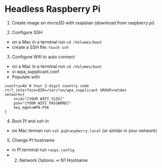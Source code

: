# Headless Raspberry Pi

1. Create image on microSD with raspbian (download from raspberry pi)

2. Configure SSH
* on a Mac in a terminal run `cd /Volumes/boot`
* create a SSH file: `touch ssh`

3. Configure Wifi to auto connect
* on a Mac in a terminal run `cd /Volumes/boot`
* vi wpa_supplicant.conf
* Populate with
```
country=AU # Your 2-digit country code
ctrl_interface=DIR=/var/run/wpa_supplicant GROUP=netdev
network={
    ssid="[YOUR WIFI SSID]"
    psk="[YOUR WIFI PASSWORD]"
    key_mgmt=WPA-PSK
}
```

4. Boot PI and ssh in
* on Mac terman run `ssh pi@raspberry.local` (or similar in your network)

5. Change PI hostname
* in PI terminal run `raspi-config`
* 2. Network Options -> N1 Hostname
